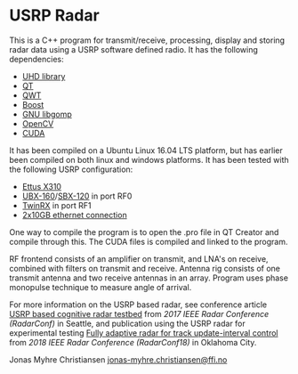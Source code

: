 # USRP Radar
This is a C++ program for transmit/receive, processing, display and storing radar data using a USRP software defined radio. It has the following dependencies:
* [UHD library](https://github.com/EttusResearch/uhd)
* [QT](https://www.qt.io/developers/)
* [QWT](http://qwt.sourceforge.net/)
* [Boost](https://www.boost.org/)
* [GNU libgomp](https://gcc.gnu.org/onlinedocs/libgomp/)
* [OpenCV](https://opencv.org/)
* [CUDA](https://developer.nvidia.com/cuda-downloads)

It has been compiled on a Ubuntu Linux 16.04 LTS platform, but has earlier been compiled on both linux and windows platforms. It has been tested with the following USRP configuration:
* [Ettus X310](https://kb.ettus.com/X300/X310)
* [UBX-160](https://www.ettus.com/product/details/UBX160)/[SBX-120](https://www.ettus.com/product/details/SBX120) in port RF0
* [TwinRX](https://www.ettus.com/product/details/TwinRX) in port RF1
* [2x10GB ethernet connection](https://www.ettus.com/product/details/10GIGE-KIT)

One way to compile the program is to open the .pro file in QT Creator and compile through this. The CUDA files is compiled and linked to the program.

RF frontend consists of an amplifier on transmit, and LNA's on receive, combined with filters on transmit and receive. Antenna rig consists of one transmit antenna and two receive antennas in an array. Program uses phase monopulse technique to measure angle of arrival.

For more information on the USRP based radar, see conference article [USRP based cognitive radar testbed](https://publications.ffi.no/handle/123456789/837) from *2017 IEEE Radar Conference (RadarConf)* in Seattle, and publication using the USRP radar for experimental testing [Fully adaptive radar for track update-interval control](https://doi.org/10.1109/RADAR.2018.8378592) from *2018 IEEE Radar Conference (RadarConf18)* in Oklahoma City.


Jonas Myhre Christiansen <jonas-myhre.christiansen@ffi.no>